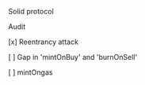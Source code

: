 Solid protocol

Audit

[x] Reentrancy attack

[ ] Gap in 'mintOnBuy' and 'burnOnSell'

[ ] mintOngas
